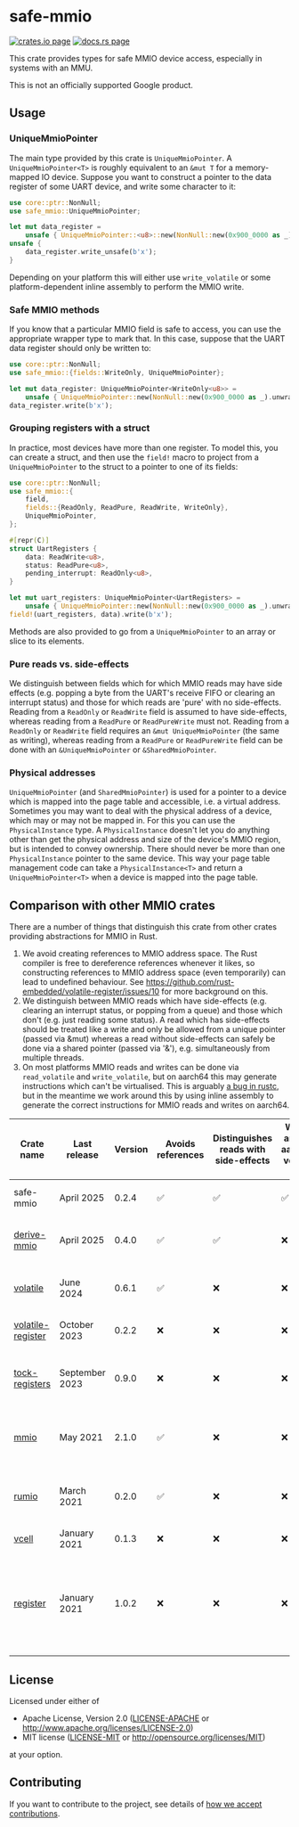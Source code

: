 # safe-mmio

[![crates.io page](https://img.shields.io/crates/v/safe-mmio.svg)](https://crates.io/crates/safe-mmio)
[![docs.rs page](https://docs.rs/safe-mmio/badge.svg)](https://docs.rs/safe-mmio)

This crate provides types for safe MMIO device access, especially in systems with an MMU.

This is not an officially supported Google product.

## Usage

### UniqueMmioPointer

The main type provided by this crate is `UniqueMmioPointer`. A `UniqueMmioPointer<T>` is roughly
equivalent to an `&mut T` for a memory-mapped IO device. Suppose you want to construct a pointer to
the data register of some UART device, and write some character to it:

```rust
use core::ptr::NonNull;
use safe_mmio::UniqueMmioPointer;

let mut data_register =
    unsafe { UniqueMmioPointer::<u8>::new(NonNull::new(0x900_0000 as _).unwrap()) };
unsafe {
    data_register.write_unsafe(b'x');
}
```

Depending on your platform this will either use `write_volatile` or some platform-dependent inline
assembly to perform the MMIO write.

### Safe MMIO methods

If you know that a particular MMIO field is safe to access, you can use the appropriate wrapper type
to mark that. In this case, suppose that the UART data register should only be written to:

```rust
use core::ptr::NonNull;
use safe_mmio::{fields::WriteOnly, UniqueMmioPointer};

let mut data_register: UniqueMmioPointer<WriteOnly<u8>> =
    unsafe { UniqueMmioPointer::new(NonNull::new(0x900_0000 as _).unwrap()) };
data_register.write(b'x');
```

### Grouping registers with a struct

In practice, most devices have more than one register. To model this, you can create a struct, and
then use the `field!` macro to project from a `UniqueMmioPointer` to the struct to a pointer to one
of its fields:

```rust
use core::ptr::NonNull;
use safe_mmio::{
    field,
    fields::{ReadOnly, ReadPure, ReadWrite, WriteOnly},
    UniqueMmioPointer,
};

#[repr(C)]
struct UartRegisters {
    data: ReadWrite<u8>,
    status: ReadPure<u8>,
    pending_interrupt: ReadOnly<u8>,
}

let mut uart_registers: UniqueMmioPointer<UartRegisters> =
    unsafe { UniqueMmioPointer::new(NonNull::new(0x900_0000 as _).unwrap()) };
field!(uart_registers, data).write(b'x');
```

Methods are also provided to go from a `UniqueMmioPointer` to an array or slice to its elements.

### Pure reads vs. side-effects

We distinguish between fields which for which MMIO reads may have side effects (e.g. popping a byte
from the UART's receive FIFO or clearing an interrupt status) and those for which reads are 'pure'
with no side-effects. Reading from a `ReadOnly` or `ReadWrite` field is assumed to have
side-effects, whereas reading from a `ReadPure` or `ReadPureWrite` must not. Reading from a
`ReadOnly` or `ReadWrite` field requires an `&mut UniqueMmioPointer` (the same as writing), whereas
reading from a `ReadPure` or `ReadPureWrite` field can be done with an `&UniqueMmioPointer` or
`&SharedMmioPointer`.

### Physical addresses

`UniqueMmioPointer` (and `SharedMmioPointer`) is used for a pointer to a device which is mapped into
the page table and accessible, i.e. a virtual address. Sometimes you may want to deal with the
physical address of a device, which may or may not be mapped in. For this you can use the
`PhysicalInstance` type. A `PhysicalInstance` doesn't let you do anything other than get the
physical address and size of the device's MMIO region, but is intended to convey ownership. There
should never be more than one `PhysicalInstance` pointer to the same device. This way your page
table management code can take a `PhysicalInstance<T>` and return a `UniqueMmioPointer<T>` when a
device is mapped into the page table.

## Comparison with other MMIO crates

There are a number of things that distinguish this crate from other crates providing abstractions
for MMIO in Rust.

1. We avoid creating references to MMIO address space. The Rust compiler is free to dereference
   references whenever it likes, so constructing references to MMIO address space (even temporarily)
   can lead to undefined behaviour. See https://github.com/rust-embedded/volatile-register/issues/10
   for more background on this.
2. We distinguish between MMIO reads which have side-effects (e.g. clearing an interrupt status, or
   popping from a queue) and those which don't (e.g. just reading some status). A read which has
   side-effects should be treated like a write and only be allowed from a unique pointer (passed via
   &mut) whereas a read without side-effects can safely be done via a shared pointer (passed via
   '&'), e.g. simultaneously from multiple threads.
3. On most platforms MMIO reads and writes can be done via `read_volatile` and `write_volatile`, but
   on aarch64 this may generate instructions which can't be virtualised. This is arguably
   [a bug in rustc](https://github.com/rust-lang/rust/issues/131894), but in the meantime we work
   around this by using inline assembly to generate the correct instructions for MMIO reads and
   writes on aarch64.

| Crate name                                                      | Last release   | Version | Avoids references | Distinguishes reads with side-effects | Works around aarch64 volatile bug | Model                               | Field projection           | Notes                                                                             |
| --------------------------------------------------------------- | -------------- | ------- | ----------------- | ------------------------------------- | --------------------------------- | ----------------------------------- | -------------------------- | --------------------------------------------------------------------------------- |
| safe-mmio                                                       | April 2025     | 0.2.4   | ✅                | ✅                                    | ✅                                | struct with field wrappers          | macro                      |
| [derive-mmio](https://crates.io/crates/derive-mmio)             | April 2025     | 0.4.0   | ✅                | ✅                                    | ❌                                | struct with derive macro            | through derive macro       |
| [volatile](https://crates.io/crates/volatile)                   | June 2024      | 0.6.1   | ✅                | ❌                                    | ❌                                | struct with derive macro            | macro or generated methods |
| [volatile-register](https://crates.io/crates/volatile-register) | October 2023   | 0.2.2   | ❌                | ❌                                    | ❌                                | struct with field wrappers          | manual (references)        |
| [tock-registers](https://crates.io/crates/tock-registers)       | September 2023 | 0.9.0   | ❌                | ❌                                    | ❌                                | macros to define fields and structs | manual (references)        | Also covers CPU registers, and bitfields                                          |
| [mmio](https://crates.io/crates/mmio)                           | May 2021       | 2.1.0   | ✅                | ❌                                    | ❌                                | only deals with individual fields   | ❌                         |
| [rumio](https://crates.io/crates/rumio)                         | March 2021     | 0.2.0   | ✅                | ❌                                    | ❌                                | macros to define fields and structs | generated methods          | Also covers CPU registers, and bitfields                                          |
| [vcell](https://crates.io/crates/vcell)                         | January 2021   | 0.1.3   | ❌                | ❌                                    | ❌                                | plain struct                        | manual (references)        |
| [register](https://crates.io/crates/register)                   | January 2021   | 1.0.2   | ❌                | ❌                                    | ❌                                | macros to define fields and structs | manual (references)        | Deprecated in favour of tock-registers. Also covers CPU registers, and bitfields. |

## License

Licensed under either of

- Apache License, Version 2.0
  ([LICENSE-APACHE](LICENSE-APACHE) or http://www.apache.org/licenses/LICENSE-2.0)
- MIT license
  ([LICENSE-MIT](LICENSE-MIT) or http://opensource.org/licenses/MIT)

at your option.

## Contributing

If you want to contribute to the project, see details of
[how we accept contributions](CONTRIBUTING.md).
